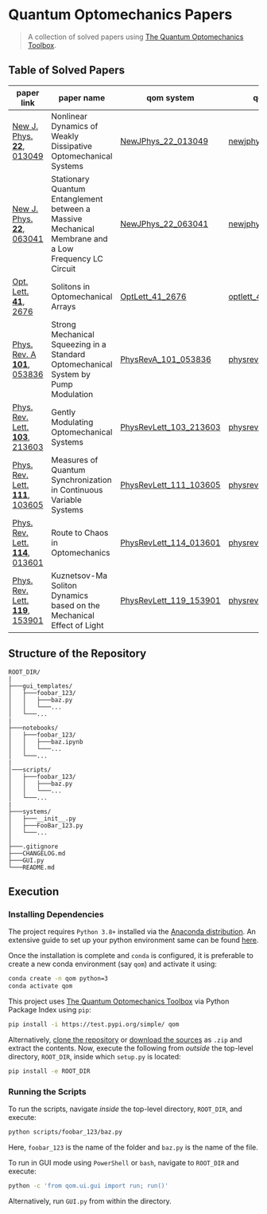 # Quantum Optomechanics Papers

> A collection of solved papers using [The Quantum Optomechanics Toolbox](https://github.com/Sampreet/qom).

## Table of Solved Papers

paper link  | paper name    | qom system    | qom scripts
--------    | --------      | --------      | --------      
[New J. Phys. **22**, 013049](https://doi.org/10.1088/1367-2630/ab6522) | Nonlinear Dynamics of Weakly Dissipative Optomechanical Systems | [NewJPhys_22_013049](./systems/NewJPhys_22_013049.py) | [newjphys_22_013049](./scripts/newjphys_22_013049/)
[New J. Phys. **22**, 063041](https://doi.org/10.1088/1367-2630/ab90d2) | Stationary Quantum Entanglement between a Massive Mechanical Membrane and a Low Frequency LC Circuit | [NewJPhys_22_063041](./systems/NewJPhys_22_063041.py) | [newjphys_22_063041](./scripts/newjphys_22_063041/)
[Opt. Lett. **41**, 2676](https://doi.org/10.1364/OL.41.002676) | Solitons in Optomechanical Arrays | [OptLett_41_2676](./systems/OptLett_41_2676.py) | [optlett_41_2676](./scripts/optlett_41_2676/)
[Phys. Rev. A **101**, 053836](https://doi.org/10.1103/PhysRevA.101.053836) | Strong Mechanical Squeezing in a Standard Optomechanical System by Pump Modulation | [PhysRevA_101_053836](./systems/PhysRevA_101_053836.py) | [physreva_101_053836](./scripts/physreva_101_053836/)
[Phys. Rev. Lett. **103**, 213603](https://doi.org/10.1103/PhysRevLett.103.213603) | Gently Modulating Optomechanical Systems | [PhysRevLett_103_213603](./systems/PhysRevLett_103_213603.py) | [physrevlett_103_213603](./scripts/physrevlett_103_213603/)
[Phys. Rev. Lett. **111**, 103605](https://doi.org/10.1103/PhysRevLett.111.103605) | Measures of Quantum Synchronization in Continuous Variable Systems | [PhysRevLett_111_103605](./systems/PhysRevLett_111_103605.py) | [physrevlett_111_103605](./scripts/physrevlett_111_103605/)
[Phys. Rev. Lett. **114**, 013601](https://doi.org/10.1103/PhysRevLett.114.013601) | Route to Chaos in Optomechanics | [PhysRevLett_114_013601](./systems/PhysRevLett_114_013601.py) | [physrevlett_114_013601](./scripts/physrevlett_114_013601/)
[Phys. Rev. Lett. **119**, 153901](https://doi.org/10.1103/PhysRevLett.119.153901) | Kuznetsov-Ma Soliton Dynamics based on the Mechanical Effect of Light | [PhysRevLett_119_153901](./systems/PhysRevLett_119_153901.py) | [physrevlett_119_153901](./scripts/physrevlett_119_153901/)

## Structure of the Repository

```
ROOT_DIR/
|
├───gui_templates/
│   ├───foobar_123/
│   │   ├───baz.py
│   │   └───...
│   └───...
|
├───notebooks/
│   ├───foobar_123/
│   │   ├───baz.ipynb
│   │   └───...
│   └───...
|
│───scripts/
│   ├───foobar_123/
│   │   ├───baz.py
│   │   └───...
│   └───...
|
├───systems/
│   ├───__init__.py
│   ├───FooBar_123.py
│   └───...
│
├───.gitignore
├───CHANGELOG.md
├───GUI.py
└───README.md
```

## Execution

### Installing Dependencies

The project requires `Python 3.8+` installed via the [Anaconda distribution](https://www.anaconda.com/products/individual). 
An extensive guide to set up your python environment same can be found [here](https://sampreet.github.io/python-for-physicists/modules/m01-getting-started/m01t01-setting-up-python.html).

Once the installation is complete and `conda` is configured, it is preferable to create a new conda environment (say `qom`) and activate it using:

```bash
conda create -n qom python=3
conda activate qom
```

This project uses [The Quantum Optomechanics Toolbox](https://github.com/Sampreet/qom) via Python Package Index using `pip`:

```bash
pip install -i https://test.pypi.org/simple/ qom
```

Alternatively, [clone the repository](https://github.com/Sampreet/qom) or [download the sources](https://github.com/Sampreet/qom/archive/refs/heads/master.zip) as `.zip` and extract the contents.
Now, execute the following from *outside* the top-level directory, `ROOT_DIR`, inside which `setup.py` is located:

```bash
pip install -e ROOT_DIR
```

### Running the Scripts

To run the scripts, navigate *inside* the top-level directory, `ROOT_DIR`, and execute:

```bash
python scripts/foobar_123/baz.py
```

Here, `foobar_123` is the name of the folder and `baz.py` is the name of the file.

To run in GUI mode using `PowerShell` or `bash`, navigate to `ROOT_DIR` and execute:

```bash
python -c 'from qom.ui.gui import run; run()'
```

Alternatively, run `GUI.py` from within the directory.